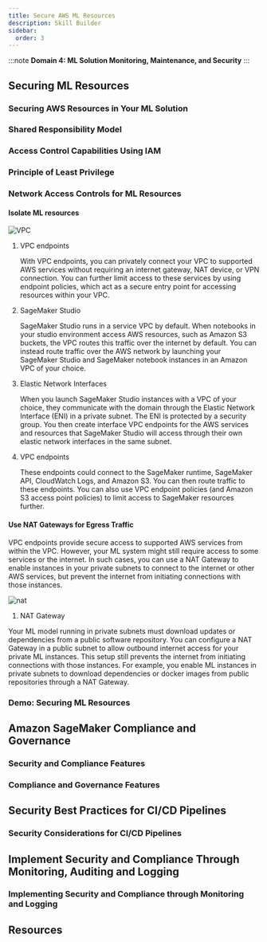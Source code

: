 ```yaml
---
title: Secure AWS ML Resources
description: Skill Builder
sidebar:
  order: 3
---
```

:::note
**Domain 4: ML Solution Monitoring, Maintenance, and Security**
:::

## Securing ML Resources

### Securing AWS Resources in Your ML Solution

### Shared Responsibility Model

### Access Control Capabilities Using IAM

### Principle of Least Privilege

### Network Access Controls for ML Resources

#### Isolate ML resources

![VPC](/img/vpc-sec.png)

1. VPC endpoints

    With VPC endpoints, you can privately connect your VPC to supported AWS services without requiring an internet gateway, NAT device, or VPN connection. You can further limit access to these services by using endpoint policies, which act as a secure entry point for accessing resources within your VPC.

2. SageMaker Studio

    SageMaker Studio runs in a service VPC by default. When notebooks in your studio environment access AWS resources, such as Amazon S3 buckets, the VPC routes this traffic over the internet by default. You can instead route traffic over the AWS network by launching your SageMaker Studio and SageMaker notebook instances in an Amazon VPC of your choice.

3. Elastic Network Interfaces

    When you launch SageMaker Studio instances with a VPC of your choice, they communicate with the domain through the Elastic Network Interface (ENI) in a private subnet. The ENI is protected by a security group. You then create interface VPC endpoints for the AWS services and resources that SageMaker Studio will access through their own elastic network interfaces in the same subnet.

4. VPC endpoints

    These endpoints could connect to the SageMaker runtime, SageMaker API, CloudWatch Logs, and Amazon S3. You can then route traffic to these endpoints. You can also use VPC endpoint policies (and Amazon S3 access point policies) to limit access to SageMaker resources further.

#### Use NAT Gateways for Egress Traffic

VPC endpoints provide secure access to supported AWS services from within the VPC. However, your ML system might still require access to some services or the internet. In such cases, you can use a NAT Gateway to enable instances in your private subnets to connect to the internet or other AWS services, but prevent the internet from initiating connections with those instances.

![nat](/img/nat.png)

1. NAT Gateway

  Your ML model running in private subnets must download updates or dependencies from a public software repository. You can configure a NAT Gateway in a public subnet to allow outbound internet access for your private ML instances. This setup still prevents the internet from initiating connections with those instances. For example, you enable ML instances in private subnets to download dependencies or docker images from public repositories through a NAT Gateway.

### Demo: Securing ML Resources

## Amazon SageMaker Compliance and Governance

### Security and Compliance Features

### Compliance and Governance Features

## Security Best Practices for CI/CD Pipelines

### Security Considerations for CI/CD Pipelines

## Implement Security and Compliance Through Monitoring, Auditing and Logging

### Implementing Security and Compliance through Monitoring and Logging

## Resources

